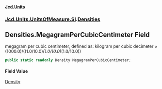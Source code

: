 #### [Jcd.Units](index.md 'index')
### [Jcd.Units.UnitsOfMeasure.SI](Jcd.Units.UnitsOfMeasure.SI.md 'Jcd.Units.UnitsOfMeasure.SI').[Densities](Densities.md 'Jcd.Units.UnitsOfMeasure.SI.Densities')

## Densities.MegagramPerCubicCentimeter Field

megagram per cubic centimeter, defined as: kilogram per cubic decimeter × (1000.0)/((1.0/10.0)*(1.0/10.0)*(1.0/10.0))

```csharp
public static readonly Density MegagramPerCubicCentimeter;
```

#### Field Value
[Density](Density.md 'Jcd.Units.UnitTypes.Density')